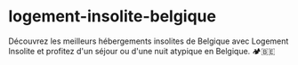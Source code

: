# logement-insolite-belgique
Découvrez les meilleurs hébergements insolites de Belgique avec Logement Insolite et profitez d'un séjour ou d'une nuit atypique en Belgique. 🏕️🇧🇪
